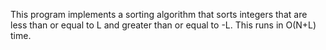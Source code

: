 This program implements a sorting algorithm that sorts integers that are less than or equal to L and greater than or equal to -L. This runs in O(N+L) time.
